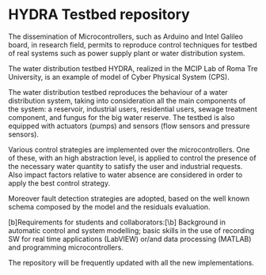 # HYDRA Testbed repository

The dissemination of Microcontrollers, such as Arduino and Intel Galileo board, in research field, permits to reproduce control techniques for testbed of real systems such as power supply plant or water distribution system.

The water distribution testbed HYDRA, realized in the MCIP Lab of Roma Tre University, is an example of model of Cyber Physical System (CPS).

The water distribution testbed reproduces the behaviour of a water distribution system, taking into consideration all the main components of the system: a reservoir, industrial users, residential users, sewage treatment component, and fungus for the big water reserve. The testbed is also equipped with actuators (pumps) and sensors (flow sensors and pressure sensors).

Various control strategies are implemented over the microcontrollers. One of these, with an high abstraction level, is applied to control the presence of the necessary water quantity to satisfy the user and industrial requests. Also impact factors relative to water absence are considered in order to apply the best control strategy.

Moreover fault detection strategies are adopted, based on the well known schema composed by the model and the residuals evaluation.

[b]Requirements for students and collaborators:[\b] Background in automatic control and system modelling; basic skills in the use of recording SW for real time applications (LabVIEW) or/and data processing (MATLAB) and programming microcontrollers.

The repository will be frequently updated with all the new implementations.
